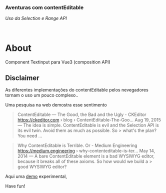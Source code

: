### Aventuras com contentEditable
*Uso da Selection e Range API*

<br>

# About

Component Textinput para Vue3 (composition API) 

## Disclaimer 

As diferentes implementações do contentEditable pelos nevegadores tornam o uso 
um pouco complexo..

Uma pesquisa na web demostra esse sentimento


> ContentEditable — The Good, the Bad and the Ugly - CKEditor
> https://ckeditor.com › blog › ContentEditable-The-Goo...
> Aug 19, 2015 — The idea is simple. ContentEditable is evil and the Selection API is its evil twin. Avoid them as much as possible. So > what's the plan? You need ...



> Why ContentEditable is Terrible. Or - Medium Engineering
> https://medium.engineering › why-contenteditable-is-ter...
> May 14, 2014 — A bare ContentEditable element is a bad WYSIWYG editor, because it breaks all of these axioms. So how would we build a > good WYSIWYG editor?



Aqui uma [demo](https://tfnix.github.io/tst2/) experimental, 

Have fun! 
